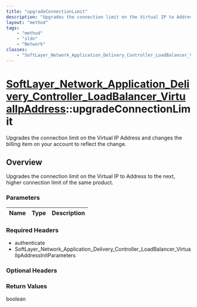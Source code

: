 ```yaml
---
title: "upgradeConnectionLimit"
description: "Upgrades the connection limit on the Virtual IP to Address to the next, higher connection limit of the same product."
layout: "method"
tags:
    - "method"
    - "sldn"
    - "Network"
classes:
    - "SoftLayer_Network_Application_Delivery_Controller_LoadBalancer_VirtualIpAddress"
---
```

# [SoftLayer_Network_Application_Delivery_Controller_LoadBalancer_VirtualIpAddress](/reference/services/SoftLayer_Network_Application_Delivery_Controller_LoadBalancer_VirtualIpAddress)::upgradeConnectionLimit

Upgrades the connection limit on the Virtual IP Address and changes the billing item on your account to reflect the change.


## Overview 
Upgrades the connection limit on the Virtual IP to Address to the next, higher connection limit of the same product. 

### Parameters 
|Name | Type | Description |
| --- | --- | --- |


### Required Headers
* authenticate
* SoftLayer_Network_Application_Delivery_Controller_LoadBalancer_VirtualIpAddressInitParameters

### Optional Headers

### Return Values
boolean

